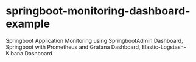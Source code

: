 # springboot-monitoring-dashboard-example
Springboot Application Monitoring using SpringbootAdmin Dashboard, Springboot with Prometheus and Grafana Dashboard, Elastic-Logstash-Kibana Dashboard

